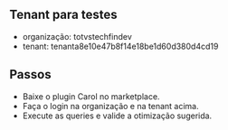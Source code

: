 
Tenant para testes
---

- organização: totvstechfindev
- tenant: tenanta8e10e47b8f14e18be1d60d380d4cd19

Passos
---

- Baixe o plugin Carol no marketplace.
- Faça o login na organização e na tenant acima.
- Execute as queries e valide a otimização sugerida.
